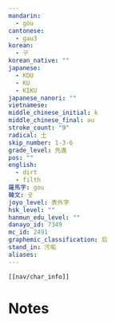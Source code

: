 ```yaml
---
mandarin:
  - gòu
cantonese:
  - gau3
korean:
  - 구
korean_native: ""
japanese:
  - KOU
  - KU
  - KIKU
japanese_nanori: ""
vietnamese:
middle_chinese_initial: k
middle_chinese_final: əu
stroke_count: "9"
radical: 土
skip_number: 1-3-6
grade_level: 先進
pos: ""
english:
  - dirt
  - filth
羅馬字: gou
韓文: 곳
joyo_level: 表外字
hsk_level: ""
hanmun_edu_level: ""
danayo_id: 7349
mc_id: 2491
graphemic_classification: 后
stand_in: 污垢
aliases:
---
```

```meta-bind-embed
[[nav/char_info]]
```

# Notes
